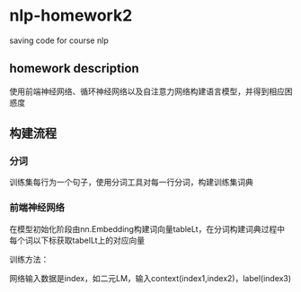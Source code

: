 # nlp-homework2
saving code for course nlp

## homework description
使用前端神经网络、循环神经网络以及自注意力网络构建语言模型，并得到相应困惑度

## 构建流程

### 分词
训练集每行为一个句子，使用分词工具对每一行分词，构建训练集词典

### 前端神经网络

在模型初始化阶段由nn.Embedding构建词向量tableLt，在分词构建词典过程中每个词以下标获取tabelLt上的对应向量

训练方法：

网络输入数据是index，如二元LM，输入context(index1,index2)，label(index3)